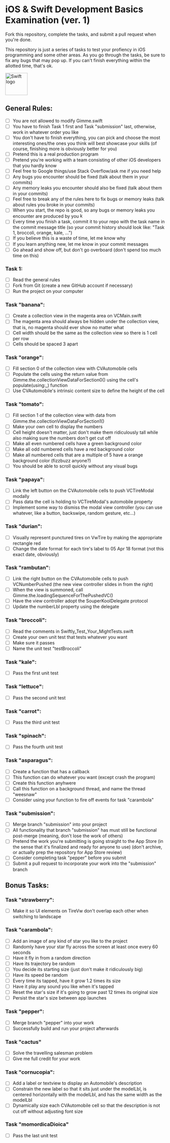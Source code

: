# iOS & Swift Development Basics Examination (ver. 1)
Fork this repository, complete the tasks, and submit a pull request when you're done.

This repository is just a series of tasks to test your profiency in iOS programming and some other areas. 
As you go through the tasks, be sure to fix any bugs that may pop up.
If you can't finish everything within the allotted time, that's ok.

<img src="https://swift.org/assets/images/swift.svg" alt="Swift logo" height="70" >

## General Rules:
- [ ] You are not allowed to modify Gimme.swift
- [ ] You have to finish Task 1 first and Task "submission" last, otherwise, work in whatever order you like
- [ ] You don't have to finish everything, you can pick and choose the most interesting ones/the ones you think will best showcase your skills (of course, finishing more is obviously better for you)
- [ ] Pretend this is a real production program
- [ ] Pretend you're working with a team consisting of other iOS developers that you hardly know
- [ ] Feel free to Google things/use Stack Overflow/ask me if you need help
- [ ] Any bugs you encounter should be fixed (talk about them in your commits)
- [ ] Any memory leaks you encounter should also be fixed (talk about them in your commits)
- [ ] Feel free to break any of the rules here to fix bugs or memory leaks (talk about rules you broke in your commits)
- [ ] When you start, the repo is good, so any bugs or memory leaks you encounter are produced by you <img src="http://i0.kym-cdn.com/entries/icons/mobile/000/017/403/218_copy.jpg" alt="kappa face" height="15" >
- [ ] Every time you finish a task, commit it to your repo with the task name in the commit message title (so your commit history should look like: "Task 1, broccoli, orange, kale, ...")
- [ ] If you believe this is a waste of time, let me know why
- [ ] If you learn anything new, let me know in your commit messages
- [ ] Go ahead and show off, but don't go overboard (don't spend too much time on this)

### Task 1:
- [ ] Read the general rules
- [ ] Fork from Git (create a new GitHub account if necessary)
- [ ] Run the project on your computer

### Task "banana":
- [ ] Create a collection view in the magenta area on VCMain.swift
- [ ] The magenta area should always be hidden under the collection view, that is, no magenta should ever show no matter what
- [ ] Cell width should be the same as the collection view so there is 1 cell per row
- [ ] Cells should be spaced 3 apart

### Task "orange":
- [ ] Fill section 0 of the collection view with CVAutomobile cells
- [ ] Populate the cells using the return value from Gimme.the.collectionViewDataForSection0() using the cell's populate(using:_) function
- [ ] Use CVAutomobile's intrinsic content size to define the height of the cell

### Task "tomato":
- [ ] Fill section 1 of the collection view with data from Gimme.the.collectionViewDataForSection1()
- [ ] Make your own cell to display the numbers
- [ ] Cell height doesn't matter, just don't make them ridiculously tall while also making sure the numbers don't get cut off
- [ ] Make all even numbered cells have a green background color
- [ ] Make all odd numbered cells have a red background color
- [ ] Make all numbered cells that are a multiple of 5 have a orange background color (fizzbuzz anyone?)
- [ ] You should be able to scroll quickly without any visual bugs

### Task "papaya":
- [ ] Link the left button on the CVAutomobile cells to push VCTireModal modally
- [ ] Pass data the cell is holding to VCTireModal's automobile property
- [ ] Implement some way to dismiss the modal view controller (you can use whatever, like a button, backswipe, random gesture, etc...)

### Task "durian":
- [ ] Visually represent punctured tires on VwTire by making the appropriate rectangle red
- [ ] Change the date format for each tire's label to 05 Apr 18 format (not this exact date, obviously)

### Task "rambutan":
- [ ] Link the right button on the CVAutomobile cells to push VCNumberPushed (the new view controller slides in from the right)
- [ ] When the view is summoned, call Gimme.the.loadingSequenceForThePushedVC()
- [ ] Have the view controller adopt the SouperKoolDelegate protocol
- [ ] Update the numberLbl property using the delegate

### Task "broccoli":
- [ ] Read the comments in Swiftly_Test_Your_MightTests.swift
- [ ] Create your own unit test that tests whatever you want
- [ ] Make sure it passes
- [ ] Name the unit test "testBroccoli"

### Task "kale":
- [ ] Pass the first unit test

### Task "lettuce":
- [ ] Pass the second unit test

### Task "carrot":
- [ ] Pass the third unit test

### Task "spinach":
- [ ] Pass the fourth unit test

### Task "asparagus":
- [ ] Create a function that has a callback
- [ ] This function can do whatever you want (except crash the program)
- [ ] Create this function anyhwere
- [ ] Call this function on a background thread, and name the thread "weesnaw"
- [ ] Consider using your function to fire off events for task "carambola"

### Task "submission":
- [ ] Merge branch "submission" into your project
- [ ] All functionality that branch "submission" has must still be functional post-merge (meaning, don't lose the work of others)
- [ ] Pretend the work you're submitting is going straight to the App Store (in the sense that it's finalized and ready for anyone to use) (don't archive, or actually prep the repository for App Store review)
- [ ] Consider completing task "pepper" before you submit
- [ ] Submit a pull request to incorporate your work into the "submission" branch

## Bonus Tasks:

### Task "strawberry":
- [ ] Make it so UI elements on TireVw don't overlap each other when switching to landscape

### Task "carambola":
- [ ] Add an image of any kind of star you like to the project
- [ ] Randomly have your star fly across the screen at least once every 60 seconds
- [ ] Have it fly in from a random direction
- [ ] Have its trajectory be random
- [ ] You decide its starting size (just don't make it ridiculously big)
- [ ] Have its speed be random
- [ ] Every time its tapped, have it grow 1.2 times its size
- [ ] Have it play any sound you like when it's tapped
- [ ] Reset the star's size if it's going to grow past 12 times its original size
- [ ] Persist the star's size between app launches

### Task "pepper":
- [ ] Merge branch "pepper" into your work
- [ ] Successfully build and run your project afterwards

### Task "cactus"
- [ ] Solve the travelling salesman problem
- [ ] Give me full credit for your work

### Task "cornucopia":
- [ ] Add a label or textview to display an Automobile's description
- [ ] Constrain the new label so that it sits just under the modelLbl, is centered horizontally with the modelLbl, and has the same width as the modelLbl
- [ ] Dynamically size each CVAutomobile cell so that the description is not cut off without adjusting font size

### Task "momordicaDioica"
- [ ] Pass the last unit test
